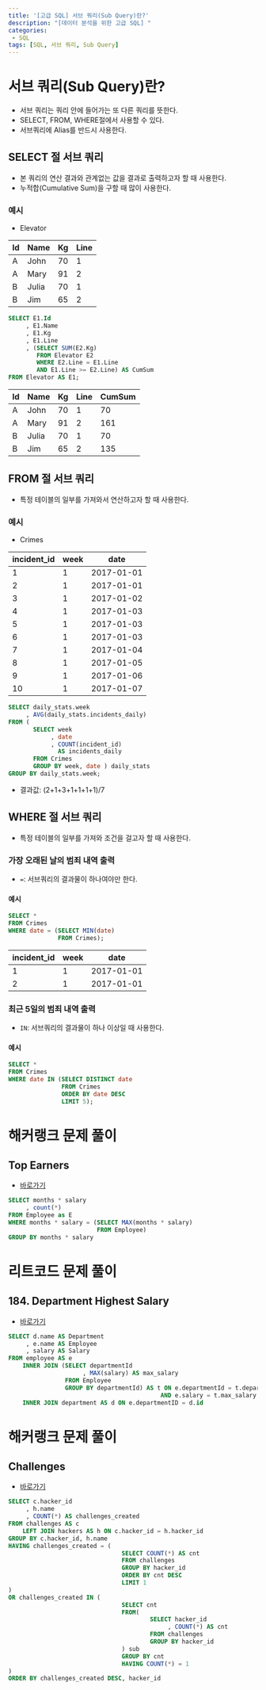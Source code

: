 ```yaml
---
title: '[고급 SQL] 서브 쿼리(Sub Query)란?'
description: "[데이터 분석을 위한 고급 SQL] "
categories:
 - SQL
tags: [SQL, 서브 쿼리, Sub Query]
---
```


# 서브 쿼리(Sub Query)란?
- 서브 쿼리는 쿼리 안에 들어가는 또 다른 쿼리를 뜻한다.
- SELECT, FROM, WHERE절에서 사용할 수 있다.
- 서브쿼리에 Alias를 반드시 사용한다.

## SELECT 절 서브 쿼리
- 본 쿼리의 연산 결과와 관계없는 값을 결과로 출력하고자 할 때 사용한다.
- 누적합(Cumulative Sum)을 구할 때 많이 사용한다.

### 예시
- Elevator

Id|Name|Kg|Line
---|---|---|---
A|John|70|1
A|Mary|91|2
B|Julia|70|1
B|Jim|65|2

```sql
SELECT E1.Id
     , E1.Name
     , E1.Kg
     , E1.Line
     , (SELECT SUM(E2.Kg)
        FROM Elevator E2
        WHERE E2.Line = E1.Line
        AND E1.Line >= E2.Line) AS CumSum
FROM Elevator AS E1;
```

Id|Name|Kg|Line|CumSum
---|---|---|---|---
A|John|70|1|70
A|Mary|91|2|161
B|Julia|70|1|70
B|Jim|65|2|135

## FROM 절 서브 쿼리
- 특정 테이블의 일부를 가져와서 연산하고자 할 때 사용한다.

### 예시
- Crimes

incident_id|week|date
---|---|---
1|1|2017-01-01
2|1|2017-01-01
3|1|2017-01-02
4|1|2017-01-03
5|1|2017-01-03
6|1|2017-01-03
7|1|2017-01-04
8|1|2017-01-05
9|1|2017-01-06
10|1|2017-01-07

```sql
SELECT daily_stats.week
     , AVG(daily_stats.incidents_daily)
FROM (
       SELECT week
            , date
            , COUNT(incident_id)
              AS incidents_daily
       FROM Crimes
       GROUP BY week, date ) daily_stats
GROUP BY daily_stats.week;
```

- 결과값: (2+1+3+1+1+1+1)/7

## WHERE 절 서브 쿼리
- 특정 테이블의 일부를 가져와 조건을 걸고자 할 때 사용한다.

### 가장 오래된 날의 범죄 내역 출력
- `=`: 서브쿼리의 결과물이 하나여야만 한다.

#### 예시

```sql
SELECT *
FROM Crimes
WHERE date = (SELECT MIN(date)
              FROM Crimes);
```

incident_id|week|date
---|---|---
1|1|2017-01-01
2|1|2017-01-01

### 최근 5일의 범죄 내역 출력
- `IN`: 서브쿼리의 결과물이 하나 이상일 때 사용한다.

#### 예시

```sql
SELECT *
FROM Crimes
WHERE date IN (SELECT DISTINCT date
               FROM Crimes
               ORDER BY date DESC
               LIMIT 5);
```

# 해커랭크 문제 풀이

## Top Earners
- [바로가기](https://www.hackerrank.com/challenges/earnings-of-employees/problem)

```sql
SELECT months * salary
     , count(*)
FROM Employee as E
WHERE months * salary = (SELECT MAX(months * salary)
                         FROM Employee)
GROUP BY months * salary
```

# 리트코드 문제 풀이

## 184. Department Highest Salary
- [바로가기](https://leetcode.com/problems/department-highest-salary/)

```sql
SELECT d.name AS Department
     , e.name AS Employee
     , salary AS Salary
FROM employee AS e
    INNER JOIN (SELECT departmentId
                     , MAX(salary) AS max_salary
                FROM Employee
                GROUP BY departmentId) AS t ON e.departmentId = t.departmentId
                                           AND e.salary = t.max_salary
    INNER JOIN department AS d ON e.departmentID = d.id
```

# 해커랭크 문제 풀이

## Challenges
- [바로가기](https://www.hackerrank.com/challenges/challenges/problem?h_r=internal-search)

```sql
SELECT c.hacker_id
     , h.name
     , COUNT(*) AS challenges_created
FROM challenges AS c
    LEFT JOIN hackers AS h ON c.hacker_id = h.hacker_id
GROUP BY c.hacker_id, h.name 
HAVING challenges_created = (
                                SELECT COUNT(*) AS cnt
                                FROM challenges
                                GROUP BY hacker_id
                                ORDER BY cnt DESC
                                LIMIT 1
)
OR challenges_created IN (
                                SELECT cnt
                                FROM(
                                        SELECT hacker_id
                                             , COUNT(*) AS cnt
                                        FROM challenges
                                        GROUP BY hacker_id
                                ) sub
                                GROUP BY cnt
                                HAVING COUNT(*) = 1
)
ORDER BY challenges_created DESC, hacker_id
```